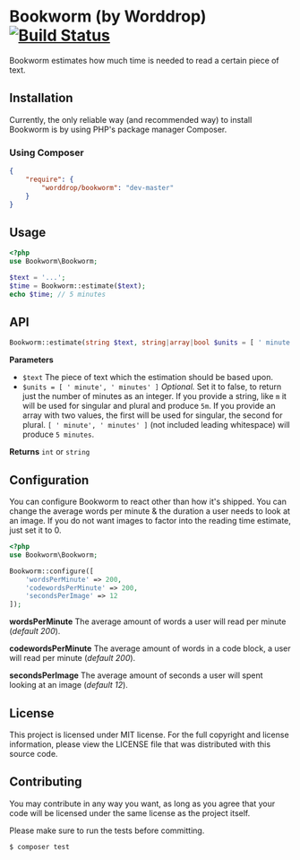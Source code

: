 # Bookworm (by Worddrop) [![Build Status](https://travis-ci.org/worddrop/bookworm.svg?branch=master)](https://travis-ci.org/worddrop/bookworm)
Bookworm estimates how much time is needed to read a certain piece of text.

## Installation
Currently, the only reliable way (and recommended way) to install Bookworm is by using PHP's package manager Composer.

### Using Composer
``` json
{
    "require": {
        "worddrop/bookworm": "dev-master"
    }
}
```

## Usage
``` php
<?php
use Bookworm\Bookworm;

$text = '...';
$time = Bookworm::estimate($text);
echo $time; // 5 minutes
```

## API
``` php
Bookworm::estimate(string $text, string|array|bool $units = [ ' minute', ' minutes' ]);
```

**Parameters**
- `$text` The piece of text which the estimation should be based upon.
- `$units = [ ' minute', ' minutes' ]` *Optional.* Set it to false, to return just the number of minutes as an integer. If you provide a string, like `m` it will be used for singular and plural and produce `5m`. If you provide an array with two values, the first will be used for singular, the second for plural. `[ ' minute', ' minutes' ]` (not included leading whitespace) will produce `5 minutes`.

**Returns** `int` or `string`

## Configuration
You can configure Bookworm to react other than how it's shipped. You can change the average words per minute & the duration a user needs to look at an image. If you do not want images to factor into the reading time estimate, just set it to 0.

``` php
<?php
use Bookworm\Bookworm;

Bookworm::configure([
    'wordsPerMinute' => 200,
    'codewordsPerMinute' => 200,
    'secondsPerImage' => 12
]);
```

**wordsPerMinute** The average amount of words a user will read per minute (*default 200*).

**codewordsPerMinute** The average amount of words in a code block, a user will read per minute (*default 200*).

**secondsPerImage** The average amount of seconds a user will spent looking at an image (*default 12*).

## License
This project is licensed under MIT license. For the full copyright and license information, please view the LICENSE file
that was distributed with this source code.

## Contributing
You may contribute in any way you want, as long as you agree that your code will be licensed under the same license as
the project itself.

Please make sure to run the tests before committing.

```bash
$ composer test
```
